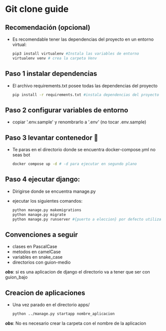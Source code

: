 
# Git clone guide

## Recomendación (opcional)

- Es recomendable tener las dependencias del proyecto en un entorno virtual:

    ```bash
    pip3 install virtualenv #Instala las variables de entorno
    virtualenv venv # crea la carpeta Venv 
    ```

## Paso 1 instalar dependencias

- El archivo requirements.txt posee todas las dependencias del proyecto
    ```bash
    pip install -r requirements.txt #instala dependencias del proyecto


## Paso 2 configurar variables de entorno 

- copiar '.env.sample' y renombrarlo a '.env' (no tocar .env.sample) 


## Paso 3 levantar contenedor 🐋

- Te paras en el directorio donde se encuentra docker-compose.yml no seas bot
    ```bash
    docker compose up -d # -d para ejecutar en segundo plano
    ```

## Paso 4 ejecutar django:

- Dirigirse donde se encuentra manage.py 
- ejecutar los siguientes comandos:

    ```bash
    python manage.py makemigrations
    python manage.py migrate
    python manage.py runserver #{puerto a eleccion} por defecto utiliza el puerto 8000
    ```



## Convenciones a seguir

- clases en PascalCase
- metodos en camelCase
- variables en snake_case
- directorios con guion-medio 

***obs***:  si es una aplicacion de django el directorio va a tener que ser con guion_bajo 


## Creacion de aplicaciones


- Una vez parado en el directorio apps/

     ```bash
    python ../manage.py startapp nombre_aplicacion
    ```
***obs***: No es necesario crear la carpeta con el nombre de la aplicacion

